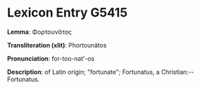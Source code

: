 # Lexicon Entry G5415

**Lemma**: Φορτουνᾶτος

**Transliteration (xlit)**: Phortounâtos

**Pronunciation**: for-too-nat'-os

**Description**:
of Latin origin; "fortunate"; Fortunatus, a Christian:--Fortunatus.
